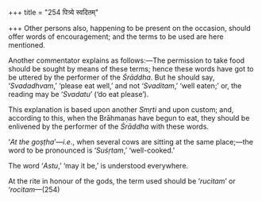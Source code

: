 +++
title = "254 पित्र्ये स्वदितम्"

+++
Other persons also, happening to be present on the occasion, should
offer words of encouragement; and the terms to be used are here
mentioned.

Another commentator explains as follows:—The permission to take food
should be sought by means of these terms; hence these words have got to
be uttered by the performer of the *Śrāddha*. But he should say,
‘*Svadadhvam*,’ ‘please eat well,’ and not ‘*Svaditam*,’ ‘well eaten;’
or, the reading may be ‘*Svadatu*’ (‘do eat please’).

This explanation is based upon another *Smṛti* and upon custom; and,
according to this, when the Brāhmaṇas have begun to eat, they should be
enlivened by the performer of the *Śrāddha* with these words.

‘*At the goṣṭha*’—*i.e*., when several cows are sitting at the same
place;—the word to be pronounced is ‘*Suśṛtam*,’ ‘well-cooked.’

The word ‘*Astu*,’ ‘may it be,’ is understood everywhere.

At the rite in honour of the gods, the term used should be ‘*rucitam*’
or ‘*rocitam*—(254)


